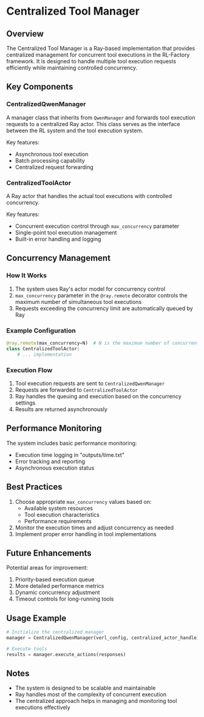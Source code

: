 # Centralized Tool Manager

## Overview
The Centralized Tool Manager is a Ray-based implementation that provides centralized management for concurrent tool executions in the RL-Factory framework. It is designed to handle multiple tool execution requests efficiently while maintaining controlled concurrency.

## Key Components

### CentralizedQwenManager
A manager class that inherits from `QwenManager` and forwards tool execution requests to a centralized Ray actor. This class serves as the interface between the RL system and the tool execution system.

Key features:
- Asynchronous tool execution
- Batch processing capability
- Centralized request forwarding

### CentralizedToolActor
A Ray actor that handles the actual tool executions with controlled concurrency.

Key features:
- Concurrent execution control through `max_concurrency` parameter
- Single-point tool execution management
- Built-in error handling and logging

## Concurrency Management

### How It Works
1. The system uses Ray's actor model for concurrency control
2. `max_concurrency` parameter in the `@ray.remote` decorator controls the maximum number of simultaneous tool executions
3. Requests exceeding the concurrency limit are automatically queued by Ray

### Example Configuration
```python
@ray.remote(max_concurrency=N)  # N is the maximum number of concurrent executions
class CentralizedToolActor:
    # ... implementation
```

### Execution Flow
1. Tool execution requests are sent to `CentralizedQwenManager`
2. Requests are forwarded to `CentralizedToolActor`
3. Ray handles the queuing and execution based on the concurrency settings
4. Results are returned asynchronously

## Performance Monitoring
The system includes basic performance monitoring:
- Execution time logging in "outputs/time.txt"
- Error tracking and reporting
- Asynchronous execution status

## Best Practices
1. Choose appropriate `max_concurrency` values based on:
   - Available system resources
   - Tool execution characteristics
   - Performance requirements
2. Monitor the execution times and adjust concurrency as needed
3. Implement proper error handling in tool implementations

## Future Enhancements
Potential areas for improvement:
1. Priority-based execution queue
2. More detailed performance metrics
3. Dynamic concurrency adjustment
4. Timeout controls for long-running tools

## Usage Example
```python
# Initialize the centralized manager
manager = CentralizedQwenManager(verl_config, centralized_actor_handle)

# Execute tools
results = manager.execute_actions(responses)
```

## Notes
- The system is designed to be scalable and maintainable
- Ray handles most of the complexity of concurrent execution
- The centralized approach helps in managing and monitoring tool executions effectively
